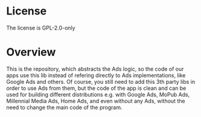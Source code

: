 # License

The license is GPL-2.0-only

# Overview

This is the repository, which abstracts the Ads logic, so the code of our apps use this lib instead of refering directly to Ads implementations, like Google Ads and others.
Of course, you still need to add this 3th party libs in order to use Ads from them, but the code of the app is clean and can be used for building different distributions e.g. with Google Ads, MoPub Ads, Millennial Media Ads, Home Ads, and even without any Ads, without the need to change the main code of the program.


